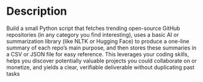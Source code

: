 # Description

Build a small Python script that fetches trending open-source GitHub repositories (in any category you find interesting), uses a basic AI or summarization library (like NLTK or Hugging Face) to produce a one-line summary of each repo’s main purpose, and then stores these summaries in a CSV or JSON file for easy reference. This leverages your coding skills, helps you discover potentially valuable projects you could collaborate on or monetize, and yields a clear, verifiable deliverable without duplicating past tasks